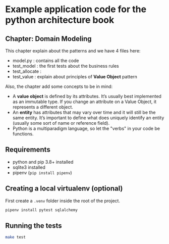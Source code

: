 # Example application code for the python architecture book

## Chapter: Domain Modeling
This chapter explain about the patterns and we have 4 files here:
* model.py : contains all the code
* test_model : the first tests about the business rules
* test_allocate : 
* test_value : explain about principles of **Value Object** pattern

Also, the chapter add some concepts to be in mind:
* A **value object** is defined by its attributes. It’s usually best implemented as an immutable type. If you change an attribute on a Value Object, it represents a different object. 
* An **entity** has attributes that may vary over time and it will still be the same entity. It’s important to define what does uniquely identify an entity (usually some sort of name or reference field).
* Python is a multiparadigm language, so let the "verbs" in your code be functions. 

## Requirements
* python and pip 3.8+ installed
* sqlite3 installed
* pipenv (`pip install pipenv`)

## Creating a local virtualenv (optional)

First create a `.venv` folder inside the root of the project.

```sh
pipenv install pytest sqlalchemy
```

## Running the tests

```sh
make test
```